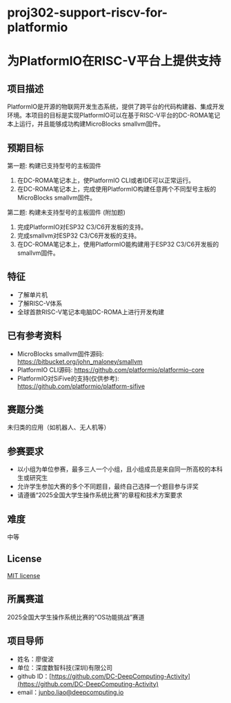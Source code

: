 # proj302-support-riscv-for-platformio
# 为PlatformIO在RISC-V平台上提供支持

## 项目描述
PlatformIO是开源的物联网开发生态系统，提供了跨平台的代码构建器、集成开发环境。本项目的目标是实现PlatformIO可以在基于RISC-V平台的DC-ROMA笔记本上运行，并且能够成功构建MicroBlocks smallvm固件。


## 预期目标
第一题: 构建已支持型号的主板固件
1. 在DC-ROMA笔记本上，使PlatformIO CLI或者IDE可以正常运行。
2. 在DC-ROMA笔记本上，完成使用PlatformIO构建任意两个不同型号主板的MicroBlocks smallvm固件。

第二题: 构建未支持型号的主板固件 (附加题)
1. 完成PlatformIO对ESP32 C3/C6开发板的支持。
2. 完成smallvm对ESP32 C3/C6开发板的支持。
3. 在DC-ROMA笔记本上，使用PlatformIO能构建用于ESP32 C3/C6开发板的smallvm固件。


## 特征
- 了解单片机
- 了解RISC-V体系
- 全球首款RISC-V笔记本电脑DC-ROMA上进行开发构建

## 已有参考资料
- MicroBlocks smallvm固件源码: https://bitbucket.org/john_maloney/smallvm
- PlatformIO CLI源码: https://github.com/platformio/platformio-core
- PlatformIO对SiFive的支持(仅供参考): https://github.com/platformio/platform-sifive


## 赛题分类

未归类的应用（如机器人、无人机等）

## 参赛要求
- 以小组为单位参赛，最多三人一个小组，且小组成员是来自同一所高校的本科生或研究生
- 允许学生参加大赛的多个不同题目，最终自己选择一个题目参与评奖
- 请遵循“2025全国大学生操作系统比赛”的章程和技术方案要求

## 难度
中等

## License
[MIT license](http://opensource.org/licenses/MIT)

## 所属赛道
2025全国大学生操作系统比赛的“OS功能挑战”赛道

## 项目导师
- 姓名：廖俊波
- 单位：深度数智科技(深圳)有限公司
- github ID：[https://github.com/DC-DeepComputing-Activity](https://github.com/DC-DeepComputing-Activity)
- email：[junbo.liao@deepcomputing.io](junbo.liao@deepcomputing.io)

